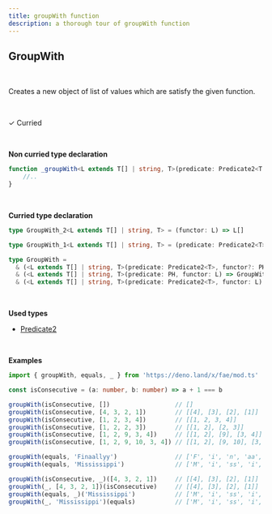 ```yaml
---
title: groupWith function
description: a thorough tour of groupWith function
---
```


## GroupWith
<br>

Creates a new object of list of values which are satisfy the given function.

<br>

&check; Curried

<br>

**Non curried type declaration**
```typescript
function _groupWith<L extends T[] | string, T>(predicate: Predicate2<T | string>, functor: L): T[][] | string[] {
    //..
}
```
<br>

**Curried type declaration**

```typescript
type GroupWith_2<L extends T[] | string, T> = (functor: L) => L[]

type GroupWith_1<L extends T[] | string, T> = (predicate: Predicate2<T>) => L[]

type GroupWith =
  & (<L extends T[] | string, T>(predicate: Predicate2<T>, functor?: PH) => GroupWith_2<L, T>)
  & (<L extends T[] | string, T>(predicate: PH, functor: L) => GroupWith_1<L, T>)
  & (<L extends T[] | string, T>(predicate: Predicate2<T>, functor: L) => L[])
```
<br>

**Used types**
* [Predicate2](/types/Predicate2)

<br>

**Examples**
```typescript
import { groupWith, equals, _ } from 'https://deno.land/x/fae/mod.ts'

const isConsecutive = (a: number, b: number) => a + 1 === b

groupWith(isConsecutive, [])                  // []
groupWith(isConsecutive, [4, 3, 2, 1])        // [[4], [3], [2], [1]]
groupWith(isConsecutive, [1, 2, 3, 4])        // [[1, 2, 3, 4]]
groupWith(isConsecutive, [1, 2, 2, 3])        // [[1, 2], [2, 3]]
groupWith(isConsecutive, [1, 2, 9, 3, 4])     // [[1, 2], [9], [3, 4]]
groupWith(isConsecutive, [1, 2, 9, 10, 3, 4]) // [[1, 2], [9, 10], [3, 4]]

groupWith(equals, 'Finaallyy')                // ['F', 'i', 'n', 'aa', 'll', 'yy']
groupWith(equals, 'Mississippi')              // ['M', 'i', 'ss', 'i', 'ss', 'i', 'pp', 'i']

groupWith(isConsecutive, _)([4, 3, 2, 1])     // [[4], [3], [2], [1]]
groupWith(_, [4, 3, 2, 1])(isConsecutive)     // [[4], [3], [2], [1]]
groupWith(equals, _)('Mississippi')           // ['M', 'i', 'ss', 'i', 'ss', 'i', 'pp', 'i']
groupWith(_, 'Mississippi')(equals)           // ['M', 'i', 'ss', 'i', 'ss', 'i', 'pp', 'i']

``` 